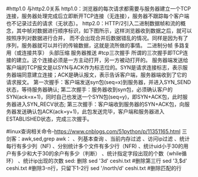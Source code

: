 #http1.0 与http2.0关系
http1.0：浏览器的每次请求都需要与服务器建立一个TCP连接，服务器处理完成后立即断开TCP连接（无连接），服务器不跟踪每个客户端也不记录过去的请求（无状态）。
http2.0：HTTP/2引入二进制数据帧和流的概念，其中帧对数据进行顺序标识，如下图所示，这样浏览器收到数据之后，就可以按照序列对数据进行合并，
        而不会出现合并后数据错乱的情况。同样是因为有了序列，服务器就可以并行的传输数据，这就是流所做的事情。
        二进制分帧
        多路复用（或连接共享）
        头部压缩
        服务器推送
#tcp三次握手
所谓的三次握手即TCP连接的建立。这个连接必须是一方主动打开，另一方被动打开的。
服务器端发送给客户端的TCP报文是以SYN与ACK作为标志位的。SYN是请求连接标志，表示服务器端同意建立连接；ACK是确认报文，表示告诉客户端，服务器端收到了它的请求报文。
第一次握手：客户端发送syn包(seq=x)到服务器，并进入SYN_SEND状态，等待服务器确认;
第二次握手：服务器收到syn包，必须确认客户的SYN(ack=x+1)，同时自己也发送一个SYN包(seq=y)，即SYN+ACK包，此时服务器进入SYN_RECV状态;
第三次握手：客户端收到服务器的SYN+ACK包，向服务器发送确认包ACK(ack=y+1)，此包发送完毕，客户端和服务器进入ESTABLISHED状态，完成三次握手。

#linux查询相关命令-https://www.cnblogs.com/51python/p/11351165.html
三剑客：awk,sed,grep
awk：
    、列基本查询
    、当前内存过滤
    、访问ip过滤
    、统计每行有多少列（NF)
    、分别统计多个文件有多少行（NFR)
    、统计uid小于30的用户有多少和大于30的余户有多少（判断）
    、统计指定字段出现的个数（while循环）
    、统计ip出现的次数
sed:
    删除 sed '3d' ceshi.txt   #删除第三行
    sed '3,$d' ceshi.txt   #删除3-n行，只留下1-2行
    sed '/north/d' ceshi.txt  #删除匹配的行
    